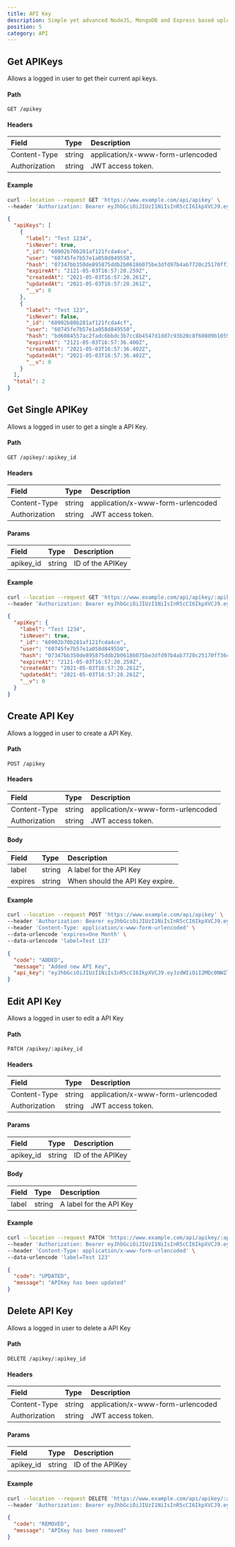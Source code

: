 ```yaml
---
title: API Key
description: Simple yet advanced NodeJS, MongoDB and Express based uploader.
position: 5
category: API
---
```


## Get APIKeys

Allows a logged in user to get their current api keys.

#### Path

`GET /apikey`

#### Headers

| Field         | Type   | Description                       |
| :------------ | :----- | :-------------------------------- |
| Content-Type  | string | application/x-www-form-urlencoded |
| Authorization | string | JWT access token.                 |

#### Example

<code-group>
  <code-block label="Request" active>

```sh
curl --location --request GET 'https://www.example.com/api/apikey' \
--header 'Authorization: Bearer eyJhbGciOiJIUzI1NiIsInR5cCI6IkpXVCJ9.eyJzdWIiOiI1ZjRiZmYxMjEwMzdlNDI0YTE3YTNlYmMiLCJpYXQiOjE1OTkyNDE1OTMsImV4cCI6MTU5OTI0MzM5M30.FuLUNEc_lE8jI2KEur0KsQzZFjIh5kymnLdR0Udycxk'
```

  </code-block>
  <code-block label="Response
">

```json
{
  "apiKeys": [
    {
      "label": "Test 1234",
      "isNever": true,
      "_id": "60902b70b281af121fcda4ce",
      "user": "60745fe7b57e1a058d849550",
      "hash": "07347bb350de895875ddb2b06186075be3dfd97b4ab7720c25170ff36c65a77b62d592e7ed508fdd1f6c8e59a5ed30e3d3a2ce02069ea8338905744f919e89cc",
      "expireAt": "2121-05-03T16:57:20.259Z",
      "createdAt": "2021-05-03T16:57:20.261Z",
      "updatedAt": "2021-05-03T16:57:20.261Z",
      "__v": 0
    },
    {
      "label": "Test 123",
      "isNever": false,
      "_id": "60902b80b281af121fcda4cf",
      "user": "60745fe7b57e1a058d849550",
      "hash": "bd6084557ac2fadc6bbdc3b7cc8b4547d1dd7c93b20c8f60809b1059a3380249f32287d9a48c1fd324a550b6075304f4450a3c30dfdf934342d6e7fab2e5dcbc",
      "expireAt": "2121-05-03T16:57:36.400Z",
      "createdAt": "2021-05-03T16:57:36.402Z",
      "updatedAt": "2021-05-03T16:57:36.402Z",
      "__v": 0
    }
  ],
  "total": 2
}
```

  </code-block>
</code-group>

## Get Single APIKey

Allows a logged in user to get a single a API Key.

#### Path

`GET /apikey/:apikey_id`

#### Headers

| Field         | Type   | Description                       |
| :------------ | :----- | :-------------------------------- |
| Content-Type  | string | application/x-www-form-urlencoded |
| Authorization | string | JWT access token.                 |

#### Params

| Field     | Type   | Description      |
| :-------- | :----- | :--------------- |
| apikey_id | string | ID of the APIKey |

#### Example

<code-group>
  <code-block label="Request" active>

```sh
curl --location --request GET 'https://www.example.com/api/apikey/:apikey_id' \
--header 'Authorization: Bearer eyJhbGciOiJIUzI1NiIsInR5cCI6IkpXVCJ9.eyJzdWIiOiI1ZjRiZmYxMjEwMzdlNDI0YTE3YTNlYmMiLCJpYXQiOjE1OTkyNDE1OTMsImV4cCI6MTU5OTI0MzM5M30.FuLUNEc_lE8jI2KEur0KsQzZFjIh5kymnLdR0Udycxk'
```

  </code-block>
  <code-block label="Response
">

```json
{
  "apiKey": {
    "label": "Test 1234",
    "isNever": true,
    "_id": "60902b70b281af121fcda4ce",
    "user": "60745fe7b57e1a058d849550",
    "hash": "07347bb350de895875ddb2b06186075be3dfd97b4ab7720c25170ff36c65a77b62d592e7ed508fdd1f6c8e59a5ed30e3d3a2ce02069ea8338905744f919e89cc",
    "expireAt": "2121-05-03T16:57:20.259Z",
    "createdAt": "2021-05-03T16:57:20.261Z",
    "updatedAt": "2021-05-03T16:57:20.261Z",
    "__v": 0
  }
}
```

  </code-block>
</code-group>

## Create API Key

Allows a logged in user to create a API Key.

#### Path

`POST /apikey`

#### Headers

| Field         | Type   | Description                       |
| :------------ | :----- | :-------------------------------- |
| Content-Type  | string | application/x-www-form-urlencoded |
| Authorization | string | JWT access token.                 |

#### Body

| Field   | Type   | Description                     |
| :------ | :----- | :------------------------------ |
| label   | string | A label for the API Key         |
| expires | string | When should the API Key expire. |

#### Example

<code-group>
  <code-block label="Request" active>

```sh
curl --location --request POST 'https://www.example.com/api/apikey' \
--header 'Authorization: Bearer eyJhbGciOiJIUzI1NiIsInR5cCI6IkpXVCJ9.eyJzdWIiOiI1ZjdiMmMwYjMwNmI2NTE4MGQyYjAyZGYiLCJpYXQiOjE2MDE5MDg4NjAsImV4cCI6MTYwMTkwOTE2MH0.5fhqZJH_29mpFneOySnAmOQsZj0nI7Su9-zJ1fNQZuM' \
--header 'Content-Type: application/x-www-form-urlencoded' \
--data-urlencode 'expires=One Month' \
--data-urlencode 'label=Test 123'
```

  </code-block>
  <code-block label="Response
">

```json
{
  "code": "ADDED",
  "message": "Added new API Key",
  "api_key": "eyJhbGciOiJIUzI1NiIsInR5cCI6IkpXVCJ9.eyJzdWIiOiI2MDc0NWZlN2I1N2UxYTA1OGQ4NDk1NTAiLCJpc3MiOiJTaGFyZSAzcmQtcGFydHkgQVBJIiwiaWF0IjoxNjIwMTcyNjA3LCJleHAiOjE2MjI4NTEwMDd9.jmzHekhajoGP_jZM41hgvxwPYkUjkRD-Hj45pVNLUW4"
}
```

  </code-block>
</code-group>

## Edit API Key

Allows a logged in user to edit a API Key

#### Path

`PATCH /apikey/:apikey_id`

#### Headers

| Field         | Type   | Description                       |
| :------------ | :----- | :-------------------------------- |
| Content-Type  | string | application/x-www-form-urlencoded |
| Authorization | string | JWT access token.                 |

#### Params

| Field     | Type   | Description      |
| :-------- | :----- | :--------------- |
| apikey_id | string | ID of the APIKey |

#### Body

| Field | Type   | Description             |
| :---- | :----- | :---------------------- |
| label | string | A label for the API Key |

#### Example

<code-group>
  <code-block label="Request" active>

```sh
curl --location --request PATCH 'https://www.example.com/api/apikey/:apikey_id' \
--header 'Authorization: Bearer eyJhbGciOiJIUzI1NiIsInR5cCI6IkpXVCJ9.eyJzdWIiOiI1ZjdiMmMwYjMwNmI2NTE4MGQyYjAyZGYiLCJpYXQiOjE2MDE5MDg4NjAsImV4cCI6MTYwMTkwOTE2MH0.5fhqZJH_29mpFneOySnAmOQsZj0nI7Su9-zJ1fNQZuM' \
--header 'Content-Type: application/x-www-form-urlencoded' \
--data-urlencode 'label=Test 123'
```

  </code-block>
  <code-block label="Response
">

```json
{
  "code": "UPDATED",
  "message": "APIKey has been updated"
}
```

  </code-block>
</code-group>

## Delete API Key

Allows a logged in user to delete a API Key

#### Path

`DELETE /apikey/:apikey_id`

#### Headers

| Field         | Type   | Description                       |
| :------------ | :----- | :-------------------------------- |
| Content-Type  | string | application/x-www-form-urlencoded |
| Authorization | string | JWT access token.                 |

#### Params

| Field     | Type   | Description      |
| :-------- | :----- | :--------------- |
| apikey_id | string | ID of the APIKey |

#### Example

<code-group>
  <code-block label="Request" active>

```sh
curl --location --request DELETE 'https://www.example.com/api/apikey/:apikey_id' \
--header 'Authorization: Bearer eyJhbGciOiJIUzI1NiIsInR5cCI6IkpXVCJ9.eyJzdWIiOiI1ZjdiMmMwYjMwNmI2NTE4MGQyYjAyZGYiLCJpYXQiOjE2MDE5MDg4NjAsImV4cCI6MTYwMTkwOTE2MH0.5fhqZJH_29mpFneOySnAmOQsZj0nI7Su9-zJ1fNQZuM'
```

  </code-block>
  <code-block label="Response
">

```json
{
  "code": "REMOVED",
  "message": "APIKey has been removed"
}
```

  </code-block>
</code-group>
